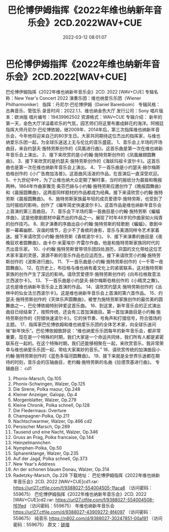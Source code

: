 ﻿---
title: 巴伦博伊姆指挥《2022年维也纳新年音乐会》2CD.2022WAV+CUE
date: 2022-03-12 08:01:07
categories: 古典音乐、新世纪、纯音雅乐
tags: 纯音雅乐
---
# 巴伦博伊姆指挥《2022年维也纳新年音乐会》2CD.2022[WAV+CUE]

巴伦博伊姆指挥《2022年维也纳新年音乐会》2CD. 2022 [WAV+CUE]
专辑名称：New Year's Concert 2022
演奏乐团：维也纳爱乐乐团（Wiener Philharmoniker）
指挥：丹尼尔·巴伦博伊姆（Daniel Barenboim）
专辑风格：古典音乐、管弦乐
录音时间：2022.1.1、维也纳金色大厅
发行公司：Sony
唱片版本：欧洲版
唱片编号：19439962502
资源格式：WAV+CUE
专辑介绍：
新年的第一天，金色大厅洋溢着欢乐的气氛，园艺师们将这里布置成鲜花的海洋。阿根廷指挥大师丹尼尔·巴伦博依姆，继2009年、2014年后，第三次指挥维也纳新年音乐会，今年他将迎来自己的80岁生日。大家共同期待这位杰出的指挥家，与维也纳爱乐乐团一起，为全球乐迷送上无与伦比的音乐盛筵。
1、音乐会上半场的开场曲目，来自约瑟夫·施特劳斯创作的《凤凰进行曲》。这首乐曲是第一次在维也纳新年音乐会上演出。
2、接下来欣赏的是小约翰·施特劳斯创作的《凤凰展翅圆舞曲》。
3、接下来欣赏的是约瑟夫·施特劳斯创作的《海妖玛祖卡波尔卡》。这首乐曲也是第一次在维也纳新年音乐会上演出。
4、下一首乐曲是小约瑟夫·赫尔梅斯伯格创作的《小广告商加洛普》。这首曲风活泼的作品，在首演后一直深受欢迎。
5、十九世纪中叶，为了让维也纳大众定期了解时事，当时的报纸分为晨报和晚报两种。1864年作曲家雅克·奥芬巴赫与小约翰·施特劳斯应邀创作了《晚报圆舞曲》和《晨报圆舞曲》，这两首同样题材的作品都成为经典。接下来请欣赏小约翰·施特劳斯《晨报圆舞曲》。
6、施特劳斯家族最年轻的成员爱德华·施特劳斯，也受到了当时报纸的影响，创作了《编年简史快速波尔卡》。这首作品是维也纳新年音乐会上首演的第三首曲目。
7、音乐会下半场的第一首曲目是小约翰·施特劳斯《蝙蝠序曲》，这是他歌剧题材中最杰出的作品之一。展现了时年48岁的作曲家如火纯青的创作技巧。
8、刚才演奏的序曲出自小约翰·施特劳斯的轻歌剧《蝙蝠》，歌剧中那一幕幕幽默、诙谐的情节，总少不了香槟的身影，音乐与美酒同样令艺术家着迷。接下来请欣赏小约翰·施特劳斯《香槟波尔卡》。
9、接下来演奏的曲目是《夜晚狂欢者圆舞曲》，由卡尔·米夏埃尔·齐雷尔作曲，他是和施特劳斯家族同时代的杰出音乐家。
10、小约翰·施特劳斯曾带领乐团四处游历，异国的文化带给这位艺术家丰富的灵感，源源不断的音乐作品也应运而生。接下来请欣赏小约翰·施特劳斯创作的《波斯进行曲》。
11、下一首乐曲是小约翰·施特劳斯创作的《一千零一夜圆舞曲》。
12、在历史上，布拉格与维也纳有着文化上的紧密联系，这对施特劳斯家族的创作产生了深远的影响。请欣赏爱德华·施特劳斯创作的《向布拉格致意法兰西波尔卡》。
13、下一首乐曲是小约瑟夫·赫尔梅斯伯格创作的《小精灵之舞》。这也是维也纳新年音乐会上首演的作品。
14、请欣赏约瑟夫·施特劳斯创作的《丛林中的仙女法兰西波尔卡》。这是维也纳新年音乐会上首演的第六首作品。
15、约瑟夫·施特劳斯创作的《天体乐声圆舞曲》，被誉为施特劳斯家族创作的最优美的圆舞曲之一，巴伦博依姆特别钟爱这首乐曲。
16、到这里，新年音乐会的正式演出曲目已经结束了，按照传统，还会有三首加演曲目。第一首加演曲目是小约翰·施特劳斯创作的《狩猎快速波尔卡》。它的快节奏、号角声和打猎信号，符合猎场的主题。
17、指挥家巴伦博依姆和维也纳爱乐乐团的全体艺术家，向全球乐迷问候“新年快乐”。巴伦博依姆致辞说：“维也纳爱乐乐团每年的新年音乐会，都非常重要，现在是一个特殊的时期，我们大家是一个命运共同体，我们所有人都是紧密联系在一起的。在这个特殊时期，我们还能够相聚在一起，来欣赏音乐，我非常荣幸与维也纳爱乐乐团一起，带给大家美妙的音乐。”
18、请欣赏传统的加演曲目小约翰·施特劳斯创作的《蓝色多瑙河圆舞曲》。
19、接下来就是全世界乐迷都在期待的时刻，音乐会的压轴曲目，老约翰·施特劳斯的名曲《拉德茨基进行曲》。
专辑曲目：
cd1
01. Phonix-Marsch, Op.105
02. Phonix-Schwingen, Walzer, Op.125
03. Die Sirene, Polka mazur, Op.248
04. Kleiner Anzeiger, Galopp, Op.4
05. Morgenblatter, Walzer, Op.279
06. Kleine Chronik, Polka schnell, Op.128
07. Die Fledermaus: Overture
08. Champagner-Polka, Op.211
09. Nachtschwarmer, Walzer, Op.466
cd2
01. Persischer Marsch, Op.289
02. Tausend und eine Nacht, Walzer, Op.346
03. Gruss an Prag, Polka francaise, Op.144
04. Heinzelmannchen
05. Nymphen-Polka, Op.50
06. Spharenklange, Walzer, Op.235
07. Auf der Jagd, Polka schnell, Op.373
08. New Year's Address
09. An der schonen blauen Donau, Walzer, Op.314
10. Radetzky-Marsch, Op.228
下载地址：
巴伦博伊姆指挥《2022年维也纳新年音乐会》2CD. 2022
[WAV+CUE]cd1.rar: https://url27.ctfile.com/f/9388027-554004505-1faca8
（访问密码：559675）
巴伦博伊姆指挥《2022年维也纳新年音乐会》2CD. 2022 [WAV+CUE]cd2.rar: https://url27.ctfile.com/f/9388027-554004508-f61fed
（访问密码：559675）
年维也纳新年音乐会
https://url27.ctfile.com/d/9388027-43909272-8f4097
（访问密码：559675）
纯音乐
https://n802.com/d/9388027-30247851-00a191
（访问密码：559675）
原文：[链接](https://blog.sina.com.cn/s/blog_1647c7e7601030w5n.html)